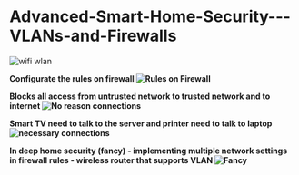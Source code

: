 # Advanced-Smart-Home-Security---VLANs-and-Firewalls
![wifi wlan](https://github.com/AndrewTanga/Advanced-Smart-Home-Security---VLANs-and-Firewalls/assets/93886645/d2e6825e-bae7-42ca-91e5-a98ed45fc2f1)

<b>Configurate the rules on firewall<b>
![Rules on Firewall](https://github.com/AndrewTanga/Advanced-Smart-Home-Security---VLANs-and-Firewalls/assets/93886645/b271cad0-c13d-45dd-87f7-a8d37b19318d)

<b>Blocks all access from untrusted network to trusted network and to internet<b>
![No reason connections](https://github.com/AndrewTanga/Advanced-Smart-Home-Security---VLANs-and-Firewalls/assets/93886645/6164a29f-4ed3-446c-a1c5-ee784e6b76d0)


<b>Smart TV need to talk to the server and printer need to talk to laptop<b>
![necessary connections](https://github.com/AndrewTanga/Advanced-Smart-Home-Security---VLANs-and-Firewalls/assets/93886645/20ccd3c0-2325-4438-9b7f-812667cb59e4)

<b>In deep home security (fancy) - implementing multiple network settings in firewall rules - wireless router that supports VLAN<a>
![Fancy](https://github.com/AndrewTanga/Advanced-Smart-Home-Security---VLANs-and-Firewalls/assets/93886645/df44def7-3a5c-4d6b-8dca-0e532c824607)
